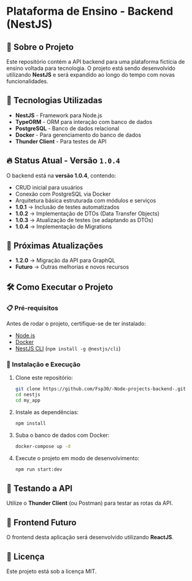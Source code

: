 # Plataforma de Ensino - Backend (NestJS)

## 📌 Sobre o Projeto
Este repositório contém a API backend para uma plataforma fictícia de ensino voltada para tecnologia. O projeto está sendo desenvolvido utilizando **NestJS** e será expandido ao longo do tempo com novas funcionalidades.

## 🚀 Tecnologias Utilizadas
- **NestJS** - Framework para Node.js
- **TypeORM** - ORM para interação com banco de dados
- **PostgreSQL** - Banco de dados relacional
- **Docker** - Para gerenciamento do banco de dados
- **Thunder Client** - Para testes de API

## 🔥 Status Atual - Versão `1.0.4`
O backend está na **versão 1.0.4**, contendo:
- CRUD inicial para usuários
- Conexão com PostgreSQL via Docker
- Arquitetura básica estruturada com módulos e serviços
- **1.0.1** → Inclusão de testes automatizados
- **1.0.2** → Implementação de DTOs (Data Transfer Objects)
- **1.0.3** → Atualização de testes (se adaptando as DTOs)
- **1.0.4** → Implementação de Migrations 

## 📅 Próximas Atualizações
- **1.2.0** → Migração da API para GraphQL
- **Futuro** → Outras melhorias e novos recursos



## 🛠 Como Executar o Projeto
### 📋 Pré-requisitos
Antes de rodar o projeto, certifique-se de ter instalado:
- [Node.js](https://nodejs.org/)
- [Docker](https://www.docker.com/)
- [NestJS CLI](https://docs.nestjs.com/) (`npm install -g @nestjs/cli`)

### 🔧 Instalação e Execução
1. Clone este repositório:
   ```sh
   git clone https://github.com/Fsp30/-Node-projects-backend-.git
   cd nestjs
   cd my_app
   ```

2. Instale as dependências:
   ```sh
   npm install
   ```

3. Suba o banco de dados com Docker:
   ```sh
   docker-compose up -d
   ```

4. Execute o projeto em modo de desenvolvimento:
   ```sh
   npm run start:dev
   ```

## 📡 Testando a API
Utilize o **Thunder Client** (ou Postman) para testar as rotas da API.

## 🎯 Frontend Futuro
O frontend desta aplicação será desenvolvido utilizando **ReactJS**.

## 📜 Licença
Este projeto está sob a licença MIT.

